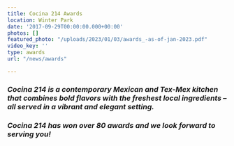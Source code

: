 ```yaml
---
title: Cocina 214 Awards
location: Winter Park
date: '2017-09-29T00:00:00.000+00:00'
photos: []
featured_photo: "/uploads/2023/01/03/awards_-as-of-jan-2023.pdf"
video_key: ''
type: awards
url: "/news/awards"

---
```

### _Cocina 214 is a contemporary Mexican and Tex-Mex kitchen that combines bold flavors with the freshest local ingredients – all served in a vibrant and elegant setting._ 

### _Cocina 214 has won over 80 awards and we look forward to serving you!_